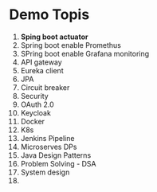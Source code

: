 # Demo Topis
1. **Sping boot actuator**
2. Spring boot enable Promethus
3. SPring boot enable Grafana monitoring
4. API gateway
5. Eureka client
6. JPA
7. Circuit breaker
8. Security
9. OAuth 2.0
10. Keycloak
11. Docker
12. K8s
13. Jenkins Pipeline
14. Microserves DPs
15. Java Design Patterns
16. Problem Solving - DSA
17. System design
18. 
